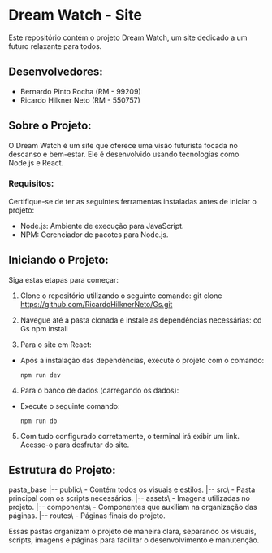 # Dream Watch - Site

Este repositório contém o projeto Dream Watch, um site dedicado a um futuro relaxante para todos.

## Desenvolvedores:
- Bernardo Pinto Rocha (RM - 99209)
- Ricardo Hilkner Neto (RM - 550757)

## Sobre o Projeto:
O Dream Watch é um site que oferece uma visão futurista focada no descanso e bem-estar. Ele é desenvolvido usando tecnologias como Node.js e React.

### Requisitos:
Certifique-se de ter as seguintes ferramentas instaladas antes de iniciar o projeto:

- Node.js: Ambiente de execução para JavaScript.
- NPM: Gerenciador de pacotes para Node.js.

## Iniciando o Projeto:
Siga estas etapas para começar:

1. Clone o repositório utilizando o seguinte comando:
git clone https://github.com/RicardoHilknerNeto/Gs.git


2. Navegue até a pasta clonada e instale as dependências necessárias:
cd Gs
npm install


3. Para o site em React:
- Após a instalação das dependências, execute o projeto com o comando:
  ```
  npm run dev
  ```

4. Para o banco de dados (carregando os dados):
- Execute o seguinte comando:
  ```
  npm run db
  ```

5. Com tudo configurado corretamente, o terminal irá exibir um link. Acesse-o para desfrutar do site.

## Estrutura do Projeto:

pasta_base
|-- public\ - Contém todos os visuais e estilos.
|-- src\ - Pasta principal com os scripts necessários.
|-- assets\ - Imagens utilizadas no projeto.
|-- components\ - Componentes que auxiliam na organização das páginas.
|-- routes\ - Páginas finais do projeto.


Essas pastas organizam o projeto de maneira clara, separando os visuais, scripts, imagens e páginas para facilitar o desenvolvimento e manutenção.

